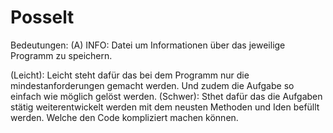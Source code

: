 # Posselt


Bedeutungen:
(A) INFO: Datei um Informationen über das jeweilige Programm zu speichern.

(Leicht): Leicht steht dafür das bei dem Programm nur die mindestanforderungen gemacht werden. Und zudem die Aufgabe so einfach wie möglich gelöst werden. 
(Schwer): Sthet dafür das die Aufgaben stätig weiterentwickelt werden mit dem neusten Methoden und Iden befüllt werden. Welche den Code kompliziert machen können.

